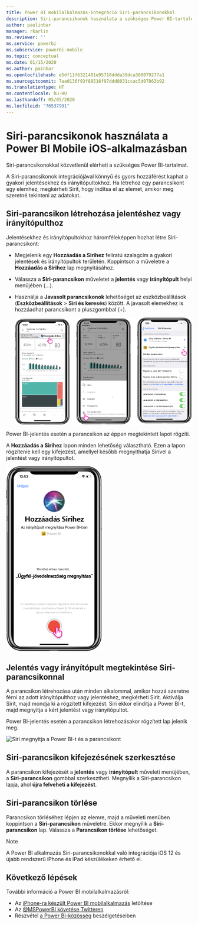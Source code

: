 ```yaml
---
title: Power BI mobilalkalmazás-integráció Siri-parancsikonokkal
description: Siri-parancsikonok használata a szükséges Power BI-tartalom közvetlen eléréséhez.
author: paulinbar
manager: rkarlin
ms.reviewer: ''
ms.service: powerbi
ms.subservice: powerbi-mobile
ms.topic: conceptual
ms.date: 01/15/2020
ms.author: painbar
ms.openlocfilehash: e5df11f6321481e95718ddda39dca300079277a1
ms.sourcegitcommit: 7aa0136f93f88516f97ddd8031ccac5d07863b92
ms.translationtype: HT
ms.contentlocale: hu-HU
ms.lasthandoff: 05/05/2020
ms.locfileid: "76537991"
---
```

# <a name="using-siri-shortcuts-in-power-bi-mobile-ios-app"></a>Siri-parancsikonok használata a Power BI Mobile iOS-alkalmazásban

Siri-parancsikonokkal közvetlenül elérheti a szükséges Power BI-tartalmat.

A Siri-parancsikonok integrációjával könnyű és gyors hozzáférést kaphat a gyakori jelentésekhez és irányítópultokhoz. Ha létrehoz egy parancsikont egy elemhez, megkérheti Sirit, hogy indítsa el az elemet, amikor meg szeretné tekinteni az adatokat.

## <a name="create-siri-shortcut-for-a-report-or-dashboard"></a>Siri-parancsikon létrehozása jelentéshez vagy irányítópulthoz

Jelentésekhez és irányítópultokhoz háromféleképpen hozhat létre Siri-parancsikont:

- Megjelenik egy **Hozzáadás a Sirihez** feliratú szalagcím a gyakori jelentések és irányítópultok területén. Koppintson a műveletre a **Hozzáadás a Sirihez** lap megnyitásához.
    
- Válassza a **Siri-parancsikon** műveletet a **jelentés** vagy **irányítópult** helyi menüjében (...).
    
- Használja a **Javasolt parancsikonok** lehetőséget az eszközbeállítások (**Eszközbeállítások** > **Siri és keresés**) között. A javasolt elemekhez is hozzáadhat parancsikont a pluszgombbal (+).
     
     ![Parancsikon létrehozása](./media/mobile-apps-ios-siri-search/power-bi-siri-create-shortcut.png)

Power BI-jelentés esetén a parancsikon az éppen megtekintett lapot rögzíti. 

A **Hozzáadás a Sirihez** lapon minden lehetőség választható. Ezen a lapon rögzítenie kell egy kifejezést, amellyel később megnyithatja Sirivel a jelentést vagy irányítópultot. 
   
![Hozzáadás a Sirihez lap](./media/mobile-apps-ios-siri-search/power-bi-siri-add-page.png)
    

## <a name="use-siri-shortcuts-to-view-report-or-dashboard"></a>Jelentés vagy irányítópult megtekintése Siri-parancsikonnal

A parancsikon létrehozása után minden alkalommal, amikor hozzá szeretne férni az adott irányítópulthoz vagy jelentéshez, megkérheti Sirit.
Aktiválja Sirit, majd mondja ki a rögzített kifejezést. Siri ekkor elindítja a Power BI-t, majd megnyitja a kért jelentést vagy irányítópultot. 

Power BI-jelentés esetén a parancsikon létrehozásakor rögzített lap jelenik meg.


  ![Siri megnyitja a Power BI-t és a parancsikont](./media/mobile-apps-ios-siri-search/power-bi-siri-open.png)
  

## <a name="edit-siri-shortcut-phrase"></a>Siri-parancsikon kifejezésének szerkesztése 
A parancsikon kifejezését a **jelentés** vagy **irányítópult** műveleti menüjében, a **Siri-parancsikon** gombbal szerkesztheti. Megnyílik a Siri-parancsikon lapja, ahol **újra felveheti a kifejezést**. 

## <a name="delete-siri-shortcut"></a>Siri-parancsikon törlése 
Parancsikon törléséhez lépjen az elemre, majd a műveleti menüben koppintson a **Siri-parancsikon** műveletre. Ekkor megnyílik a **Siri-parancsikon** lap. Válassza a **Parancsikon törlése** lehetőséget.


> [!NOTE]
> A Power BI alkalmazás Siri-parancsikonokkal való integrációja iOS 12 és újabb rendszerű iPhone és iPad készülékeken érhető el.
> 

## <a name="next-steps"></a>Következő lépések
További információ a Power BI mobilalkalmazásról: 

* Az [iPhone-ra készült Power BI mobilalkalmazás](https://go.microsoft.com/fwlink/?LinkId=522062) letöltése
* Az [@MSPowerBI követése Twitteren](https://twitter.com/MSPowerBI)
* Részvétel [a Power BI-közösség](https://community.powerbi.com/) beszélgetéseiben

